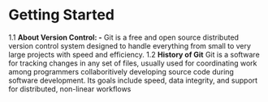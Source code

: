 # Getting Started
1.1 **About Version Control: -**
 Git is a free and open source distributed version control system designed to handle everything from small to very large projects with speed and efficiency.
1.2 **History of Git**
Git  is a software for tracking changes in any set of files, usually used for coordinating work among programmers collaboritively developing source code during software development. Its goals include speed, data integrity, and support for distributed, non-linear workflows 
